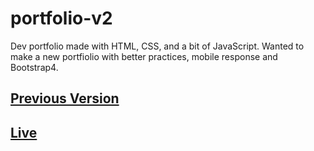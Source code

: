 # portfolio-v2
Dev portfolio made with HTML, CSS, and a bit of JavaScript.
Wanted to make a new portfiolio with better practices, mobile response and Bootstrap4.

## [Previous Version](https://do-jonathan4.github.io/portfolio/)

## [Live](https://do-jonathan4.github.io/portfolio-v2/)
